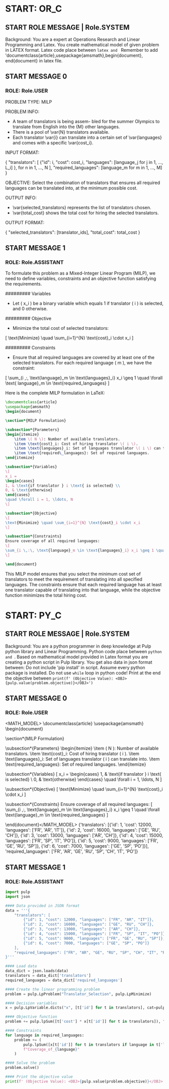 # START: OR_C 
## START ROLE MESSAGE | Role.SYSTEM 
Background: You are a expert at Operations Research and Linear Programming and Latex. You create mathematical model of given problem in LATEX format. Latex code place between ```latex and ``` Remember to add 'documentclass{article},usepackage{amsmath},begin{document}, end{document} in latex file. 
## START MESSAGE 0 
### ROLE: Role.USER
<DESCRIPTION>
PROBLEM TYPE: MILP

PROBLEM INFO:

- A team of translators is being assem- bled for the summer Olympics to translate from English into the \{M} other languages.
- There is a pool of \var{N} translators available.
- Each translator \var{i} can translate into a certain set of \var{languages} and comes with a specific \var{cost_i}.

INPUT FORMAT: 

{
"translators": [
        {"id": i, 
         "cost": cost_i,
         "languages": [language_j for j in 1, ..., L_i]
        },
        for n in 1, ..., N
    ],
    "required_languages": [language_m for m in 1, ..., M]
}

OBJECTIVE: Select the combination of translators that ensures all required languages can be translated into, at the minimum possible cost.

OUTPUT INFO:

- \var{selected_translators} represents the list of translators chosen.
- \var{total_cost} shows the total cost for hiring the selected translators.

OUTPUT FORMAT:

{
    "selected_translators": [translator_ids],
    "total_cost": total_cost
}
</DESCRIPTION>


## START MESSAGE 1 
### ROLE: Role.ASSISTANT
To formulate this problem as a Mixed-Integer Linear Program (MILP), we need to define variables, constraints and an objective function satisfying the requirements.

######### Variables
- Let \( x_i \) be a binary variable which equals 1 if translator \( i \) is selected, and 0 otherwise.

######### Objective
- Minimize the total cost of selected translators:

\[
\text{Minimize} \quad \sum_{i=1}^{N} \text{cost}_i \cdot x_i
\]

######### Constraints
- Ensure that all required languages are covered by at least one of the selected translators. For each required language \( m \), we have the constraint:

\[
\sum_{i \,:\, \text{language}_m \in \text{languages}_i} x_i \geq 1 \quad \forall \text{ language}_m \in \text{required\_languages}
\]

Here is the complete MILP formulation in LaTeX:

```latex
\documentclass{article}
\usepackage{amsmath}
\begin{document}

\section*{MILP Formulation}

\subsection*{Parameters}
\begin{itemize}
    \item \( N \): Number of available translators.
    \item \text{cost}_i: Cost of hiring translator \( i \).
    \item \text{languages}_i: Set of languages translator \( i \) can translate into.
    \item \text{required\_languages}: Set of required languages.
\end{itemize}

\subsection*{Variables}
\[
x_i = 
\begin{cases} 
1, & \text{if translator } i \text{ is selected} \\
0, & \text{otherwise}
\end{cases}
\quad \forall i = 1, \ldots, N
\]

\subsection*{Objective}
\[
\text{Minimize} \quad \sum_{i=1}^{N} \text{cost}_i \cdot x_i
\]

\subsection*{Constraints}
Ensure coverage of all required languages:
\[
\sum_{i \,:\, \text{language}_m \in \text{languages}_i} x_i \geq 1 \quad \forall \text{language}_m \in \text{required\_languages}
\]

\end{document}
```

This MILP model ensures that you select the minimum cost set of translators to meet the requirement of translating into all specified languages. The constraints ensure that each required language has at least one translator capable of translating into that language, while the objective function minimizes the total hiring cost.

# START: PY_C 
## START ROLE MESSAGE | Role.SYSTEM 
Background: You are a python programmer in deep knowledge at Pulp python library and Linear Programming. Python code place between ```python and ```. Based on mathematical model provided in Latex format you are creating a python script in Pulp library. You get also data in json format between: <DATA></DATA> Do not include 'pip install' in script. Assume every python package is installed. Do not use `while` loop in python code! Print at the end the objective between <OBJ></OBJ> `print(f' (Objective Value): <OBJ>{pulp.value(problem.objective)}</OBJ>')` 
## START MESSAGE 0 
### ROLE: Role.USER
<MATH_MODEL>
\documentclass{article}
\usepackage{amsmath}
\begin{document}

\section*{MILP Formulation}

\subsection*{Parameters}
\begin{itemize}
    \item \( N \): Number of available translators.
    \item \text{cost}_i: Cost of hiring translator \( i \).
    \item \text{languages}_i: Set of languages translator \( i \) can translate into.
    \item \text{required\_languages}: Set of required languages.
\end{itemize}

\subsection*{Variables}
\[
x_i = 
\begin{cases} 
1, & \text{if translator } i \text{ is selected} \\
0, & \text{otherwise}
\end{cases}
\quad \forall i = 1, \ldots, N
\]

\subsection*{Objective}
\[
\text{Minimize} \quad \sum_{i=1}^{N} \text{cost}_i \cdot x_i
\]

\subsection*{Constraints}
Ensure coverage of all required languages:
\[
\sum_{i \,:\, \text{language}_m \in \text{languages}_i} x_i \geq 1 \quad \forall \text{language}_m \in \text{required\_languages}
\]

\end{document}</MATH_MODEL>
<DATA>
{'translators': [{'id': 1, 'cost': 12000, 'languages': ['FR', 'AR', 'IT']}, {'id': 2, 'cost': 16000, 'languages': ['GE', 'RU', 'CH']}, {'id': 3, 'cost': 13000, 'languages': ['AR', 'CH']}, {'id': 4, 'cost': 15000, 'languages': ['FR', 'SP', 'IT', 'PO']}, {'id': 5, 'cost': 9000, 'languages': ['FR', 'GE', 'RU', 'SP']}, {'id': 6, 'cost': 7000, 'languages': ['GE', 'SP', 'PO']}], 'required_languages': ['FR', 'AR', 'GE', 'RU', 'SP', 'CH', 'IT', 'PO']}</DATA>


## START MESSAGE 1 
### ROLE: Role.ASSISTANT
```python
import pulp
import json

#### Data provided in JSON format
data = '''{
    "translators": [
        {"id": 1, "cost": 12000, "languages": ["FR", "AR", "IT"]},
        {"id": 2, "cost": 16000, "languages": ["GE", "RU", "CH"]},
        {"id": 3, "cost": 13000, "languages": ["AR", "CH"]},
        {"id": 4, "cost": 15000, "languages": ["FR", "SP", "IT", "PO"]},
        {"id": 5, "cost": 9000, "languages": ["FR", "GE", "RU", "SP"]},
        {"id": 6, "cost": 7000, "languages": ["GE", "SP", "PO"]}
    ],
    "required_languages": ["FR", "AR", "GE", "RU", "SP", "CH", "IT", "PO"]
}'''

#### Load data
data_dict = json.loads(data)
translators = data_dict['translators']
required_languages = data_dict['required_languages']

#### Create the linear programming problem
problem = pulp.LpProblem("Translator_Selection", pulp.LpMinimize)

#### Decision variables
x = pulp.LpVariable.dicts("x", [t['id'] for t in translators], cat=pulp.LpBinary)

#### Objective function
problem += pulp.lpSum([t['cost'] * x[t['id']] for t in translators]), "Total_Cost"

#### Constraints
for language in required_languages:
    problem += (
        pulp.lpSum([x[t['id']] for t in translators if language in t['languages']]) >= 1,
        f"Coverage_of_{language}"
    )

#### Solve the problem
problem.solve()

#### Print the objective value
print(f' (Objective Value): <OBJ>{pulp.value(problem.objective)}</OBJ>')
```

